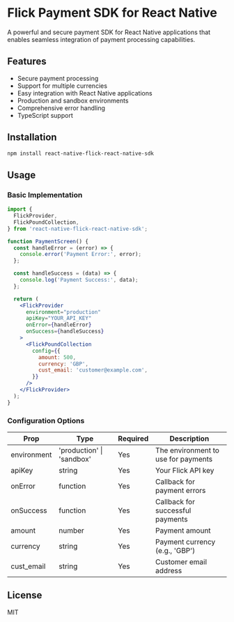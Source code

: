 # Flick Payment SDK for React Native

A powerful and secure payment SDK for React Native applications that enables seamless integration of payment processing capabilities.

## Features

- Secure payment processing
- Support for multiple currencies
- Easy integration with React Native applications
- Production and sandbox environments
- Comprehensive error handling
- TypeScript support

## Installation

```sh
npm install react-native-flick-react-native-sdk
```

## Usage

### Basic Implementation

```jsx
import {
  FlickProvider,
  FlickPoundCollection,
} from 'react-native-flick-react-native-sdk';

function PaymentScreen() {
  const handleError = (error) => {
    console.error('Payment Error:', error);
  };

  const handleSuccess = (data) => {
    console.log('Payment Success:', data);
  };

  return (
    <FlickProvider
      environment="production"
      apiKey="YOUR_API_KEY"
      onError={handleError}
      onSuccess={handleSuccess}
    >
      <FlickPoundCollection
        config={{
          amount: 500,
          currency: 'GBP',
          cust_email: 'customer@example.com',
        }}
      />
    </FlickProvider>
  );
}
```

### Configuration Options

| Prop        | Type                      | Required | Description                         |
| ----------- | ------------------------- | -------- | ----------------------------------- |
| environment | 'production' \| 'sandbox' | Yes      | The environment to use for payments |
| apiKey      | string                    | Yes      | Your Flick API key                  |
| onError     | function                  | Yes      | Callback for payment errors         |
| onSuccess   | function                  | Yes      | Callback for successful payments    |
| amount      | number                    | Yes      | Payment amount                      |
| currency    | string                    | Yes      | Payment currency (e.g., 'GBP')      |
| cust_email  | string                    | Yes      | Customer email address              |

## License

MIT
